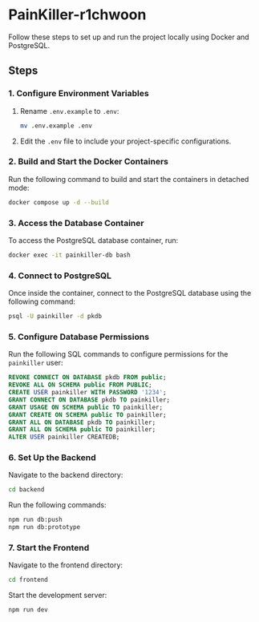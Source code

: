 # PainKiller-r1chwoon

Follow these steps to set up and run the project locally using Docker and PostgreSQL.

## Steps

### 1. Configure Environment Variables

1. Rename `.env.example` to `.env`:

   ```bash
   mv .env.example .env
   ```

2. Edit the `.env` file to include your project-specific configurations.

### 2. Build and Start the Docker Containers

Run the following command to build and start the containers in detached mode:

```bash
docker compose up -d --build
```

### 3. Access the Database Container

To access the PostgreSQL database container, run:

```bash
docker exec -it painkiller-db bash
```

### 4. Connect to PostgreSQL

Once inside the container, connect to the PostgreSQL database using the following command:

```bash
psql -U painkiller -d pkdb
```

### 5. Configure Database Permissions

Run the following SQL commands to configure permissions for the `painkiller` user:

```sql
REVOKE CONNECT ON DATABASE pkdb FROM public;
REVOKE ALL ON SCHEMA public FROM PUBLIC;
CREATE USER painkiller WITH PASSWORD '1234';
GRANT CONNECT ON DATABASE pkdb TO painkiller;
GRANT USAGE ON SCHEMA public TO painkiller;
GRANT CREATE ON SCHEMA public TO painkiller;
GRANT ALL ON DATABASE pkdb TO painkiller;
GRANT ALL ON SCHEMA public TO painkiller;
ALTER USER painkiller CREATEDB;
```

### 6. Set Up the Backend

Navigate to the backend directory:

```bash
cd backend
```

Run the following commands:

```bash
npm run db:push
npm run db:prototype
```

### 7. Start the Frontend

Navigate to the frontend directory:

```bash
cd frontend
```

Start the development server:

```bash
npm run dev
```

